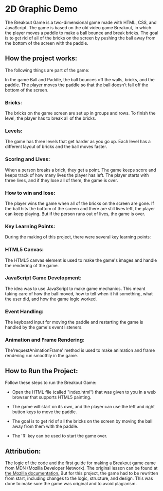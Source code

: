 # 2D Graphic Demo

The Breakout Game is a two-dimensional game made with HTML, CSS, and JavaScript. The game is based on the old video game Breakout, in which the player moves a paddle to make a ball bounce and break bricks. The goal is to get rid of all of the bricks on the screen by pushing the ball away from the bottom of the screen with the paddle.

## How the project works:
The following things are part of the game:

In the game Ball and Paddle, the ball bounces off the walls, bricks, and the paddle. The player moves the paddle so that the ball doesn't fall off the bottom of the screen.

### Bricks: 
The bricks on the game screen are set up in groups and rows. To finish the level, the player has to break all of the bricks.

### Levels: 
The game has three levels that get harder as you go up. Each level has a different layout of bricks and the ball moves faster.

### Scoring and Lives:
When a person breaks a brick, they get a point. The game keeps score and keeps track of how many lives the player has left. The player starts with three lives, and if they lose all of them, the game is over.

### How to win and lose:
The player wins the game when all of the bricks on the screen are gone. If the ball hits the bottom of the screen and there are still lives left, the player can keep playing. But if the person runs out of lives, the game is over.

### Key Learning Points:
During the making of this project, there were several key learning points:

### HTML5 Canvas:
The HTML5 canvas element is used to make the game's images and handle the rendering of the game.

### JavaScript Game Development:
The idea was to use JavaScript to make game mechanics. This meant taking care of how the ball moved, how to tell when it hit something, what the user did, and how the game logic worked.

### Event Handling:
The keyboard input for moving the paddle and restarting the game is handled by the game's event listeners.

### Animation and Frame Rendering:
The'requestAnimationFrame' method is used to make animation and frame rendering run smoothly in the game.

## How to Run the Project:
Follow these steps to run the Breakout Game:

- Open the HTML file (called "index.html") that was given to you in a web browser that supports HTML5 painting.

- The game will start on its own, and the player can use the left and right button keys to move the paddle.

- The goal is to get rid of all the bricks on the screen by moving the ball away from them with the paddle.

- The 'R' key can be used to start the game over.

## Attribution:
The logic of the code and the first guide for making a Breakout game came from MDN (Mozilla Developer Network). The original lesson can be found at [the Mozilla documentation.](https://developer.mozilla.org/en-US/docs/Games/Tutorials/2D_Breakout_game_pure_JavaScript) But for this project, the game had to be rewritten from start, including changes to the logic, structure, and design. This was done to make sure the game was original and to avoid plagiarism.

